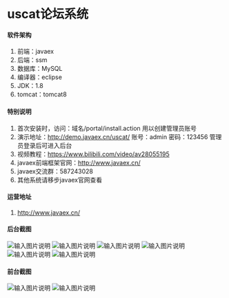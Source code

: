 # uscat论坛系统

#### 软件架构
1. 前端：javaex
2. 后端：ssm
3. 数据库：MySQL
4. 编译器：eclipse
5. JDK：1.8
6. tomcat：tomcat8

#### 特别说明
1. 首次安装时，访问：域名/portal/install.action 用以创建管理员账号
2. 演示地址：http://demo.javaex.cn/uscat/
    账号：admin
    密码：123456
    管理员登录后可进入后台
3. 视频教程：https://www.bilibili.com/video/av28055195
4. javaex前端框架官网：http://www.javaex.cn/
5. javaex交流群：587243028
6. 其他系统请移步javaex官网查看

#### 运营地址
1. http://www.javaex.cn/

#### 后台截图
![输入图片说明](https://images.gitee.com/uploads/images/2018/0731/083603_e6b396a0_1712536.jpeg "QQ图片20180731083458.jpg")
![输入图片说明](https://images.gitee.com/uploads/images/2018/0730/113027_bf2cc286_1712536.png "1.png")
![输入图片说明](https://images.gitee.com/uploads/images/2018/0729/215305_ada1bdab_1712536.png "2.png")
![输入图片说明](https://images.gitee.com/uploads/images/2018/0729/215314_56733bc0_1712536.png "3.png")
![输入图片说明](https://images.gitee.com/uploads/images/2018/0729/215321_72dcb390_1712536.png "4.png")
![输入图片说明](https://images.gitee.com/uploads/images/2018/0729/215327_44d38968_1712536.png "5.png")

#### 前台截图
![输入图片说明](https://images.gitee.com/uploads/images/2018/0729/215351_4f31b9a9_1712536.png "11.png")
![输入图片说明](https://images.gitee.com/uploads/images/2018/0729/215530_71992e8b_1712536.jpeg "12.jpg")
